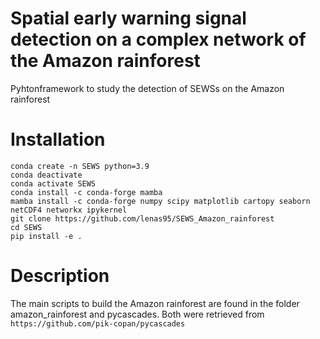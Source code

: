 # Spatial early warning signal detection on a complex network of the Amazon rainforest
Pyhtonframework to study the detection of SEWSs on the Amazon rainforest

# Installation

```
conda create -n SEWS python=3.9
conda deactivate 
conda activate SEWS 
conda install -c conda-forge mamba 
mamba install -c conda-forge numpy scipy matplotlib cartopy seaborn netCDF4 networkx ipykernel 
git clone https://github.com/lenas95/SEWS_Amazon_rainforest 
cd SEWS 
pip install -e . 
```
# Description

The main scripts to build the Amazon rainforest are found in the folder amazon_rainforest and pycascades. Both were retrieved from ```https://github.com/pik-copan/pycascades```
